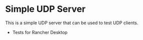 # Simple UDP Server
This is a simple UDP server that can be used to test UDP clients.


- Tests for Rancher Desktop